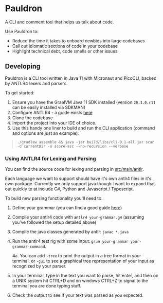 # Pauldron

A CLI and comment tool that helps us talk about code.

Use Pauldron to:
* Reduce the time it takes to onboard newbies into large codebases
* Call out idiomatic sections of code in your codebase
* Highlight technical debt, code smells or other issues

## Developing

Pauldron is a CLI tool written in Java 11 with Micronaut and PicoCLI, backed by ANTLR4 lexers and parsers.

To get started:

1. Ensure you have the GraalVM Java 11 SDK installed (version `20.1.0.r11` can be easily installed via SDKMAN)
2. Configure ANTLR4 - a guide exists [here](https://github.com/antlr/antlr4/blob/master/doc/getting-started.md)
3. Clone the codebase
4. Import the project into your IDE of choice.
5. Use this handy one liner to build and run the CLI application (command and options are just an example):

> `./gradlew assemble && java -jar build/libs/cli-0.1-all.jar scan -d currentDir -s score-asc --no-recursion --verbose`

### Using ANTLR4 for Lexing and Parsing

You can find the source code for lexing and parsing in [src/main/antlr](src/main/antlr).

Each language we want to support should have it's own antlr4 files in it's own package. Currently we only support java
though I want to expand that out quickly to at include C#, Python and Javascript / Typescript.

To build new parsing functionality you'll need to:

1. Define your grammar (you can find a good guide [here](https://tomassetti.me/antlr-mega-tutorial/#lexers-and-parser))
2. Compile your antlr4 code with `antlr4 your-grammar.g4` (assuming you've followed the setup detailed above)
3. Compile the java classes generated by antlr: `javac *.java`
4. Run the antlr4 test rig with some input: `grun your-grammar your-grammar-command`.

    4a. You can add `-tree` to print the output in a tree format in your terminal, or `-gui` to see a graphical tree representation of your input as recognized by your parser.
5. In your terminal, type in the text you want to parse, hit enter, and then on a UNIX system hit CTRL+D and on windows CTRL+Z to signal to the terminal you are done typing stuff.
6. Check the output to see if your text was parsed as you expected.